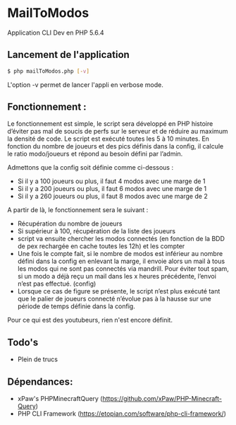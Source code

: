 # MailToModos

Application CLI Dev en PHP 5.6.4

## Lancement de l'application
```sh
$ php mailToModos.php [-v]
```
L'option -v permet de lancer l'appli en verbose mode.

## Fonctionnement :
Le fonctionnement est simple, le script sera développé en PHP histoire d’éviter pas mal de soucis de perfs sur le serveur et de réduire au maximum la densité de code. Le script est exécuté toutes les 5 à 10 minutes. En fonction du nombre de joueurs et des pics définis dans la config, il calcule le ratio modo/joueurs et répond au besoin défini par l’admin.

Admettons que la config soit définie comme ci-dessous :
- Si il y a 100 joueurs ou plus, il faut 4 modos avec une marge de 1
- Si il y a 200 joueurs ou plus, il faut 6 modos avec une marge de 1
- Si il y a 260 joueurs ou plus, il faut 8 modos avec une marge de 2


A partir de là, le fonctionnement sera le suivant :
- Récupération du nombre de joueurs
- Si supérieur à 100, récupération de la liste des joueurs
-  script va ensuite chercher les modos connectés (en fonction de la BDD de pex rechargée en cache toutes les 12h) et les compter
- Une fois le compte fait, si le nombre de modos est inférieur au nombre défini dans la config en enlevant la marge, il envoie alors un mail à tous les modos qui ne sont pas connectés via mandrill. Pour éviter tout spam, si un modo a déjà reçu un mail dans les x heures précédente, l’envoi n’est pas effectué. (config)
- Lorsque ce cas de figure se présente, le script n’est plus exécuté tant que le palier de joueurs connecté n’évolue pas à la hausse sur une période de temps définie dans la config.

Pour ce qui est des youtubeurs, rien n'est encore définit.


## Todo's
 - Plein de trucs

## Dépendances:
- xPaw's PHPMinecraftQuery (https://github.com/xPaw/PHP-Minecraft-Query)
- PHP CLI Framework (https://etopian.com/software/php-cli-framework/)
